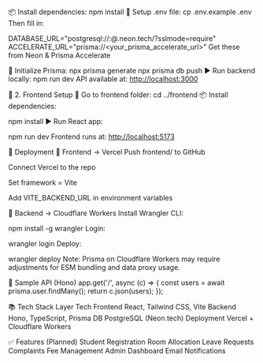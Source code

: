 📦 Install dependencies:
npm install
🧬 Setup .env file:
cp .env.example .env
Then fill in:

DATABASE_URL="postgresql://<username>:<password>@<host>.neon.tech/<db>?sslmode=require"
ACCELERATE_URL="prisma://<your_prisma_accelerate_url>"
Get these from Neon & Prisma Accelerate

🧱 Initialize Prisma:
npx prisma generate
npx prisma db push
▶️ Run backend locally:
npm run dev
API available at: <http://localhost:3000>

🎨 2. Frontend Setup
📁 Go to frontend folder:
cd ../frontend
📦 Install dependencies:

npm install
▶️ Run React app:

npm run dev
Frontend runs at: <http://localhost:5173>

🚀 Deployment
🔹 Frontend → Vercel
Push frontend/ to GitHub

Connect Vercel to the repo

Set framework = Vite

Add VITE_BACKEND_URL in environment variables

🔹 Backend → Cloudflare Workers
Install Wrangler CLI:

npm install -g wrangler
Login:

wrangler login
Deploy:

wrangler deploy
Note: Prisma on Cloudflare Workers may require adjustments for ESM bundling and data proxy usage.

🧪 Sample API (Hono)
app.get('/', async (c) => {
  const users = await prisma.user.findMany();
  return c.json(users);
});

📚 Tech Stack
Layer	Tech
Frontend	React, Tailwind CSS, Vite
Backend	Hono, TypeScript, Prisma
DB	PostgreSQL (Neon.tech)
Deployment	Vercel + Cloudflare Workers

✅ Features (Planned)
 Student Registration
 Room Allocation
 Leave Requests
 Complaints
 Fee Management
 Admin Dashboard
 Email Notifications
